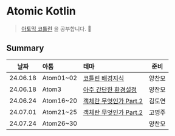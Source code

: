 # Atomic Kotlin

> [아토믹 코틀린](https://www.yes24.com/Product/Goods/117817486) 을 공부합니다. 🚀

## Summary

|   날짜   | 아톰      | 테마                                          |  준비  |
| :------: | :-------- | :-------------------------------------------- | :----: |
| 24.06.18 | Atom01~02 | [코틀린 배경지식](./docs/Atom01_02.md)        | 양찬모 |
| 24.06.18 | Atom3     | [아주 간단한 환경설정](./docs/Atom03.md)      | 양찬모 |
| 24.06.24 | Atom16~20 | [객체란 무엇인가 Part.2](./docs/Atom16_20.md) | 김도연 |
| 24.07.01 | Atom21~25 | [객체란 무엇인가 Part.2](./docs/Atom21_25.md) | 고명주 |
| 24.07.24 | Atom26~30 |                                               | 양찬모 |
